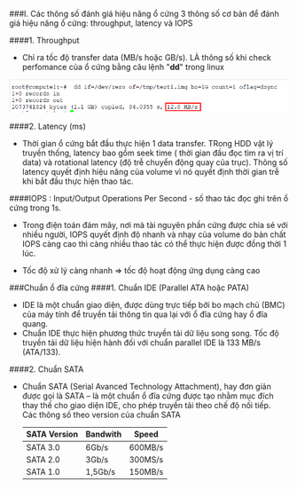 ###I. Các thông số đánh giá hiệu năng ổ cứng
3 thông số cơ bản để đánh giá hiệu năng ổ cứng: throughput, latency và IOPS

####1. Throughput
- Chỉ ra tốc độ transfer data (MB/s hoặc GB/s). LÀ thông số khi check perfomance của ổ cứng bằng câu lệnh "**dd**" trong linux

![disk](/images/disk3.png)

####2. Latency (ms)
- Thời gian ổ cứng bắt đầu thực hiện 1 data transfer. TRong HDD vật lý truyền thống, latency bao gồm seek time ( thời gian đầu đọc tìm ra vị trí data)
 và rotational latency (độ trễ chuyển động quay của trục). Thông số latency quyết định hiệu năng của volume vì nó quyết định thời gian trễ khi bắt
 đầu thực hiện thao tác.
 
####IOPS : Input/Output Operations Per Second - số thao tác đọc ghi trên ổ cứng trong 1s. 
- Trong điện toán đám mây, nơi mà tài nguyên phần cứng được chia sẻ với nhiều người, IOPS quyết định độ nhanh và nhạy của 
volume do bản chất IOPS càng cao thì càng nhiều thao tác có thể thực hiện được đồng thời 1 lúc.

- Tốc độ xử lý càng nhanh => tốc độ hoạt động ứng dụng càng cao

###Chuẩn ổ đĩa cứng
####1. Chuẩn IDE (Parallel ATA hoặc PATA)
<ul>
<li>IDE là một chuẩn giao diện, được dùng trực tiếp bởi bo mạch chủ (BMC) của máy tính để truyền tải thông tin qua lại với ổ đĩa cứng hay ổ đĩa quang.</li>
<li>Chuẩn IDE thực hiện phương thức truyền tải dữ liệu song song. Tốc độ truyền tải dữ liệu hiện hành đối với chuẩn parallel IDE là 133 MB/s (ATA/133).</li>
</ul>
####2. Chuẩn SATA
<ul>
<li>Chuẩn SATA (Serial Avanced Technology Attachment), hay đơn giản được gọi là SATA – là một chuẩn ổ đĩa cứng được tạo nhằm mục đích thay thế cho giao diện IDE, cho phép truyền tải theo chế độ nối tiếp.</li>
Các thông số theo version của chuẩn SATA

|SATA Version | Bandwith | Speed|
|--------------|-------|------|
| SATA 3.0 | 6Gb/s | 600MB/s |
| SATA 2.0 | 3Gb/s | 300MS/s |
| SATA 1.0 | 1,5Gb/s | 150MB/s |


